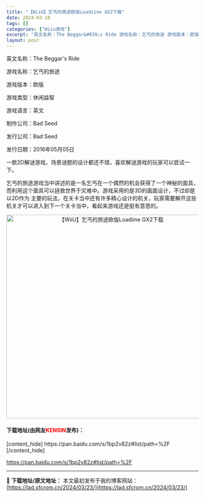 ```yaml
---
title: "【WiiU】乞丐的旅途欧版Loadiine GX2下载"
date: 2024-03-18
tags: []
categories: ["Wiiu游戏"]
excerpt: "英文名称：The Beggar&#039;s Ride 游戏名称：乞丐的旅途 游戏版本：欧版 游戏类型：休闲益智 游戏语言：英文 制作公司：Bad Seed 发行公司：Bad Seed 发行日期：2016年05月05日 一款2D解谜游戏，场景谜题的设计都还不错，喜欢解谜游戏的玩家可以尝试一下。 乞丐的旅途游戏&hellip;"
layout: post
---
```


英文名称：The Beggar's Ride

游戏名称：乞丐的旅途

游戏版本：欧版

游戏类型：休闲益智

游戏语言：英文

制作公司：Bad Seed

发行公司：Bad Seed

发行日期：2016年05月05日

一款2D解谜游戏，场景谜题的设计都还不错，喜欢解谜游戏的玩家可以尝试一下。

乞丐的旅途游戏当中讲述的是一名乞丐在一个偶然的机会获得了一个神秘的面具，而利用这个面具可以拯救世界于灾难中。游戏采用的是3D的画面设计，不过却是以2D作为 主要的玩法，在关卡当中还有许多精心设计的机关，玩家需要解开这些机关才可以进入到下一个关卡当中，看起来游戏还是挺有意思的。
<p align="center"><img src="https://lad.sfcrom.cn/wp-content/uploads/2024/03/20240318_65f8446588180.jpg" alt="【WiiU】乞丐的旅途欧版Loadiine GX2下载" width="534" align="" border="0" /></p>

<h4>下载地址(由网友<span style="color: red;">KENSIN</span>发布)：</h4>
[content_hide]
https://pan.baidu.com/s/1bp2v82z#list/path=%2F
[/content_hide]

<!--wechatfans start-->
https://pan.baidu.com/s/1bp2v82z#list/path=%2F
<!--wechatfans end-->

---
📖 **下载地址/原文地址：** 本文最初发布于我的博客网站：[https://lad.sfcrom.cn/2024/03/23/](https://lad.sfcrom.cn/2024/03/23/)

